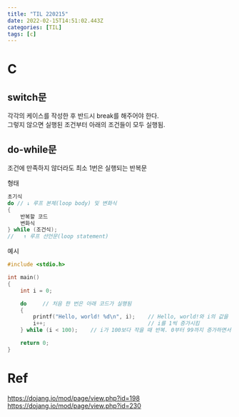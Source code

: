 ```yaml
---
title: "TIL 220215"
date: 2022-02-15T14:51:02.443Z
categories: [TIL]
tags: [c]
---
```

# C
## switch문
각각의 케이스를 작성한 후 반드시 break를 해주어야 한다.  
그렇지 않으면 실행된 조건부터 아래의 조건들이 모두 실행됨.

## do-while문
조건에 만족하지 않더라도 최소 1번은 실행되는 반복문

형태
```c
초기식
do // ↓ 루프 본체(loop body) 및 변화식
{
    반복할 코드
    변화식
} while (조건식);
//   ↑ 루프 선언문(loop statement)
```

예시
```c
#include <stdio.h>

int main()
{
    int i = 0;

    do     // 처음 한 번은 아래 코드가 실행됨
    {
        printf("Hello, world! %d\n", i);    // Hello, world!와 i의 값을 함께 출력
        i++;                                // i를 1씩 증가시킴
    } while (i < 100);    // i가 100보다 작을 때 반복. 0부터 99까지 증가하면서 100번 반복

    return 0;
}
```


# Ref
<https://dojang.io/mod/page/view.php?id=198>  
<https://dojang.io/mod/page/view.php?id=230>